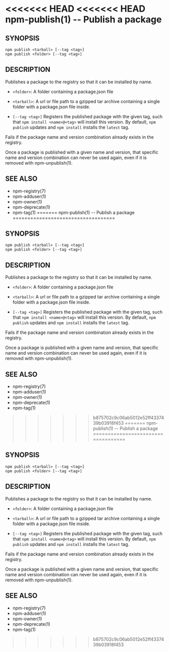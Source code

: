 <<<<<<< HEAD
<<<<<<< HEAD
npm-publish(1) -- Publish a package
===================================


## SYNOPSIS

    npm publish <tarball> [--tag <tag>]
    npm publish <folder> [--tag <tag>]

## DESCRIPTION

Publishes a package to the registry so that it can be installed by name.

* `<folder>`:
  A folder containing a package.json file

* `<tarball>`:
  A url or file path to a gzipped tar archive containing a single folder
  with a package.json file inside.

* `[--tag <tag>]`
  Registers the published package with the given tag, such that `npm install
  <name>@<tag>` will install this version.  By default, `npm publish` updates
  and `npm install` installs the `latest` tag.

Fails if the package name and version combination already exists in
the registry.

Once a package is published with a given name and version, that
specific name and version combination can never be used again, even if
it is removed with npm-unpublish(1).

## SEE ALSO

* npm-registry(7)
* npm-adduser(1)
* npm-owner(1)
* npm-deprecate(1)
* npm-tag(1)
=======
npm-publish(1) -- Publish a package
===================================


## SYNOPSIS

    npm publish <tarball> [--tag <tag>]
    npm publish <folder> [--tag <tag>]

## DESCRIPTION

Publishes a package to the registry so that it can be installed by name.

* `<folder>`:
  A folder containing a package.json file

* `<tarball>`:
  A url or file path to a gzipped tar archive containing a single folder
  with a package.json file inside.

* `[--tag <tag>]`
  Registers the published package with the given tag, such that `npm install
  <name>@<tag>` will install this version.  By default, `npm publish` updates
  and `npm install` installs the `latest` tag.

Fails if the package name and version combination already exists in
the registry.

Once a package is published with a given name and version, that
specific name and version combination can never be used again, even if
it is removed with npm-unpublish(1).

## SEE ALSO

* npm-registry(7)
* npm-adduser(1)
* npm-owner(1)
* npm-deprecate(1)
* npm-tag(1)
>>>>>>> b875702c9c06ab5012e52ff4337439b03918f453
=======
npm-publish(1) -- Publish a package
===================================


## SYNOPSIS

    npm publish <tarball> [--tag <tag>]
    npm publish <folder> [--tag <tag>]

## DESCRIPTION

Publishes a package to the registry so that it can be installed by name.

* `<folder>`:
  A folder containing a package.json file

* `<tarball>`:
  A url or file path to a gzipped tar archive containing a single folder
  with a package.json file inside.

* `[--tag <tag>]`
  Registers the published package with the given tag, such that `npm install
  <name>@<tag>` will install this version.  By default, `npm publish` updates
  and `npm install` installs the `latest` tag.

Fails if the package name and version combination already exists in
the registry.

Once a package is published with a given name and version, that
specific name and version combination can never be used again, even if
it is removed with npm-unpublish(1).

## SEE ALSO

* npm-registry(7)
* npm-adduser(1)
* npm-owner(1)
* npm-deprecate(1)
* npm-tag(1)
>>>>>>> b875702c9c06ab5012e52ff4337439b03918f453
